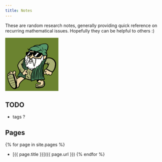```yaml
---
title: Notes
---
```


These are random research notes, generally providing quick reference
on recurring mathematical issues. Hopefully they can be helpful to
others :)

![yo euclid](euclid.png)

## TODO
   - tags ?

## Pages

{% for page in site.pages %}
   -  [{{ page.title }}]({{ page.url }})
{% endfor %}




